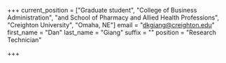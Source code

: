 +++
current_position = ["Graduate student", "College of Business Administration", "and School of Pharmacy and Allied Health Professions", "Creighton University", "Omaha, NE"]
email = "dkgiang@creighton.edu"
first_name = "Dan"
last_name = "Giang"
suffix = ""
position = "Research Technician"

+++

